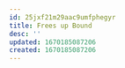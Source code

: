 ```yaml
---
id: 25jxf21m29aac9umfphegyr
title: Frees up Bound
desc: ''
updated: 1670185087206
created: 1670185087206
---
```

